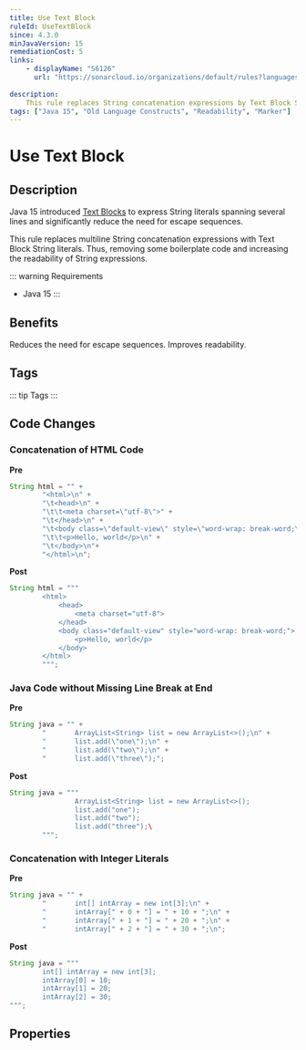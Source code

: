 ```yaml
---
title: Use Text Block
ruleId: UseTextBlock
since: 4.3.0
minJavaVersion: 15
remediationCost: 5
links:
    - displayName: "S6126"
      url: "https://sonarcloud.io/organizations/default/rules?languages=java&open=java%3AS6126&q=S6126"
    
description:
    This rule replaces String concatenation expressions by Text Block String literals which have been introduced in Java 15.
tags: ["Java 15", "Old Language Constructs", "Readability", "Marker"]
---
```


# Use Text Block

## Description

Java 15 introduced [Text Blocks](https://openjdk.java.net/jeps/378) to express String literals spanning several lines and significantly reduce the need for escape sequences.

This rule replaces multiline String concatenation expressions with Text Block String literals. 
Thus, removing some boilerplate code and increasing the readability of String expressions.

::: warning Requirements
* Java 15
:::

## Benefits

Reduces the need for escape sequences. Improves readability.

## Tags

::: tip Tags
<TagLinks />
:::

## Code Changes

### Concatenation of HTML Code

__Pre__
```java
String html = "" +
		"<html>\n" +
		"\t<head>\n" +
		"\t\t<meta charset=\"utf-8\">" +
		"\t</head>\n" +
		"\t<body class=\"default-view\" style=\"word-wrap: break-word;\">\n"+ 
		"\t\t<p>Hello, world</p>\n" + 
		"\t</body>\n"+
		"</html>\n";
```

__Post__
```java
String html = """
		<html>
			<head>
				<meta charset="utf-8">
			</head>
			<body class="default-view" style="word-wrap: break-word;">
				<p>Hello, world</p>
			</body>
		</html>
		""";
```

### Java Code without Missing Line Break at End

__Pre__
```java
String java = "" +
		"		ArrayList<String> list = new ArrayList<>();\n" +
		"		list.add(\"one\");\n" +
		"		list.add(\"two\");\n" +
		"		list.add(\"three\");";
```

__Post__
```java
String java = """
				ArrayList<String> list = new ArrayList<>();
				list.add("one");
				list.add("two");
				list.add("three");\
		""";
```

### Concatenation with Integer Literals

__Pre__
```java
String java = "" + 
		"		int[] intArray = new int[3];\n" + 
		"		intArray[" + 0 + "] = " + 10 + ";\n" + 
		"		intArray[" + 1 + "] = " + 20 + ";\n" + 
		"		intArray[" + 2 + "] = " + 30 + ";\n";
```

__Post__
```java
String java = """
		int[] intArray = new int[3];
		intArray[0] = 10;
		intArray[1] = 20;
		intArray[2] = 30;
""";
```

<VersionNotice />

## Properties

<RuleProperties />
